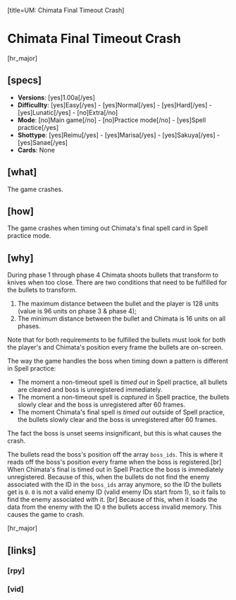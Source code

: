 [title=UM: Chimata Final Timeout Crash]
# Chimata Final Timeout Crash

[hr_major]
## [specs]

* **Versions**: [yes]1.00a[/yes]
* **Difficullty**: [yes]Easy[/yes] - [yes]Normal[/yes] - [yes]Hard[/yes] - [yes]Lunatic[/yes] - [no]Extra[/no]
* **Mode**: [no]Main game[/no] - [no]Practice mode[/no] - [yes]Spell practice[/yes]
* **Shottype**: [yes]Reimu[/yes] - [yes]Marisa[/yes] - [yes]Sakuya[/yes] - [yes]Sanae[/yes]
* **Cards**:  None


## [what]

The game crashes.

## [how]

The game crashes when timing out Chimata's final spell card in Spell practice mode.

## [why]




During phase 1 through phase 4 Chimata shoots bullets that transform to knives when too close. There are two conditions that need to be fulfilled for the bullets to transform.

1. The maximum distance between the bullet and the player is 128 units (value is 96 units on phase 3 & phase 4);
2. The minimum distance between the bullet and Chimata is 16 units on all phases.

Note that for both requirements to be fulfilled the bullets must look for both the player's and Chimata's position every frame the bullets are on-screen.


The way the game handles the boss when timing down a pattern is different in Spell practice:

* The moment a non-timeout spell is *timed out* in Spell practice, all bullets are cleared and boss is unregistered immediately.
* The moment a non-timeout spell is *captured* in Spell practice, the bullets slowly clear and the boss is unregistered after 60 frames.
* The moment Chimata's final spell is *timed out* outside of Spell practice, the bullets slowly clear and the boss is unregistered after 60 frames.

The fact the boss is unset seems insignificant, but this is what causes the crash.

The bullets read the boss's position off the array ``boss_ids``. This is where it reads off the boss's position every frame when the boss is registered.[br]
When Chimata's final is timed out in Spell Practice the boss is immediately unregistered. Because of this, when the bullets do not find the enemy associated with the ID in the ``boss_ids`` array anymore, so the ID the bullets get is ``0``. ``0`` is not a valid enemy ID (valid enemy IDs start from 1), so it fails to find the enemy associated with it. [br]
Because of this, when it loads the data from the enemy with the ID ``0`` the bullets access invalid memory. This causes the game to crash.

[hr_major]
## [links]

### [rpy]

### [vid]

